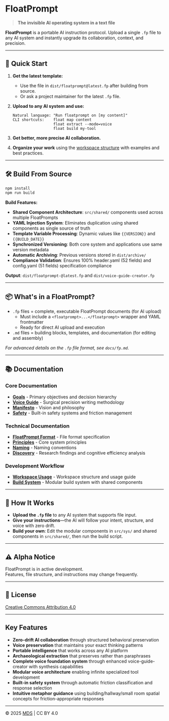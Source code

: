 # FloatPrompt

> **The invisible AI operating system in a text file**

**FloatPrompt** is a portable AI instruction protocol. Upload a single `.fp` file to any AI system and instantly upgrade its collaboration, context, and precision.

---

## 🚀 Quick Start

1. **Get the latest template:**
   - Use the file in `dist/floatprompt@latest.fp` after building from source.
   - Or ask a project maintainer for the latest `.fp` file.

2. **Upload to any AI system and use:**
   ```
   Natural language: "Run floatprompt on [my content]"
   CLI shortcuts:    float map content
                     float extract --mode=voice  
                     float build my-tool
   ```

3. **Get better, more precise AI collaboration.**

4. **Organize your work** using the [workspace structure](./workspace/) with examples and best practices.

---

## 🛠️ Build From Source

```bash
npm install
npm run build
```

**Build Features:**
- **Shared Component Architecture**: `src/shared/` components used across multiple FloatPrompts
- **YAML Injection System**: Eliminates duplication using shared components as single source of truth
- **Template Variable Processing**: Dynamic values like `{{VERSION}}` and `{{BUILD_DATE}}`
- **Synchronized Versioning**: Both core system and applications use same version metadata
- **Automatic Archiving**: Previous versions stored in `dist/archive/`
- **Compliance Validation**: Ensures 100% header.yaml (52 fields) and config.yaml (51 fields) specification compliance

**Output**: `dist/floatprompt-@latest.fp` and `dist/voice-guide-creator.fp`

---

## 📦 What's in a FloatPrompt?

- `.fp` files = complete, executable FloatPrompt documents (for AI upload)
  - Must include a `<floatprompt>...</floatprompt>` wrapper and YAML frontmatter
  - Ready for direct AI upload and execution
- `.md` files = building blocks, templates, and documentation (for editing and assembly)

_For advanced details on the `.fp` file format, see `docs/fp.md`._

---

## 📚 Documentation

### Core Documentation
- **[Goals](docs/goals.md)** - Primary objectives and decision hierarchy
- **[Voice Guide](docs/voice.md)** - Surgical precision writing methodology
- **[Manifesto](docs/manifesto.md)** - Vision and philosophy
- **[Safety](docs/safety.md)** - Built-in safety systems and friction management

### Technical Documentation
- **[FloatPrompt Format](docs/fp.md)** - File format specification
- **[Principles](docs/principles.md)** - Core system principles
- **[Naming](docs/naming.md)** - Naming conventions
- **[Discovery](docs/discovery.md)** - Research findings and cognitive efficiency analysis

### Development Workflow
- **[Workspace Usage](workspace/_USAGE.md)** - Workspace structure and usage guide
- **[Build System](scripts/build.mjs)** - Modular build system with shared components

---

## 🧠 How It Works

- **Upload the `.fp` file** to any AI system that supports file input.
- **Give your instructions**—the AI will follow your intent, structure, and voice with zero drift.
- **Build your own**: Edit the modular components in `src/sys/` and shared components in `src/shared/`, then run the build script.

---

## ⚠️ Alpha Notice

FloatPrompt is in active development.  
Features, file structure, and instructions may change frequently.

---

## 📄 License

[Creative Commons Attribution 4.0](LICENSE)

---

## Key Features

- **Zero-drift AI collaboration** through structured behavioral preservation
- **Voice preservation** that maintains your exact thinking patterns
- **Portable intelligence** that works across any AI platform
- **Archaeological extraction** that preserves rather than paraphrases
- **Complete voice foundation system** through enhanced voice-guide-creator with synthesis capabilities
- **Modular voice architecture** enabling infinite specialized tool development
- **Built-in safety system** through automatic friction classification and response selection
- **Intuitive metaphor guidance** using building/hallway/small room spatial concepts for friction-appropriate responses

---
© 2025 [MDS](https://mds.is) | CC BY 4.0